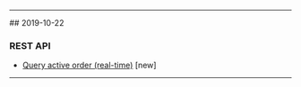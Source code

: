 <hr>
## 2019-10-22

### REST API
- [Query active order (real-time)](./rest_api.md#v2-private-order) [new]
<hr>
